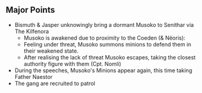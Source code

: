 ## Major Points
- Bismuth & Jasper unknowingly bring a dormant Musoko to Senithar via The Kilfenora
	- Musoko is awakened due to proximity to the Coeden (& Nëoris): 
	- Feeling under threat, Musoko summons minions to defend them in their weakened state. 
	- After realising the lack of threat Musoko escapes, taking the closest authority figure with them (Cpt. Nomli)
- During the speeches, Musoko's Minions appear again, this time taking Father Naestor
- The gang are recruited to patrol